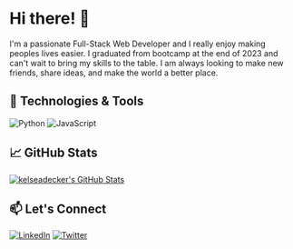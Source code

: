 # Hi there! 👋

I'm a passionate Full-Stack Web Developer and I really enjoy making peoples lives easier. I graduated from bootcamp at the end of 2023 and can't wait to bring my skills to the table. I am always looking to make new friends, share ideas, and make the world a better place. 

## 🔧 Technologies & Tools

![Python](https://img.shields.io/badge/-Python-3776AB?style=flat&logo=python&logoColor=white)
![JavaScript](https://img.shields.io/badge/-JavaScript-F7DF1E?style=flat&logo=javascript&logoColor=black)

## 📈 GitHub Stats

[![kelseadecker's GitHub Stats](https://github-readme-stats.vercel.app/api?username=yourusername&show_icons=true&hide=stars&count_private=true&theme=radical)](https://github.com/kelseadecker)

## 📫 Let's Connect

[![LinkedIn](https://img.shields.io/badge/-LinkedIn-0077B5?style=flat&logo=linkedin&logoColor=white)](https://www.linkedin.com/in/kelsea-decker-9a01162a0//)
[![Twitter](https://img.shields.io/badge/-Twitter-1DA1F2?style=flat&logo=twitter&logoColor=white)](https://twitter.com/deckercreates)


